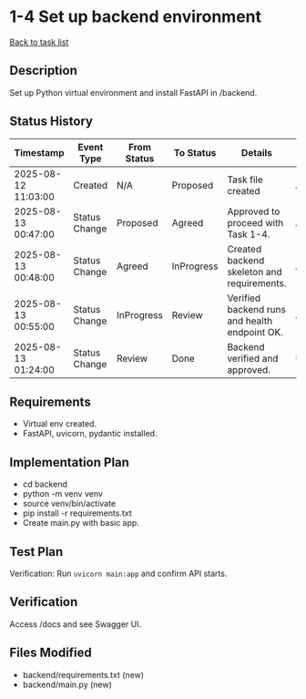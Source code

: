 # 1-4 Set up backend environment

[Back to task list](../tasks.md)

## Description

Set up Python virtual environment and install FastAPI in /backend.

## Status History

| Timestamp           | Event Type | From Status | To Status | Details           | User     |
|---------------------|------------|-------------|-----------|-------------------|----------|
| 2025-08-12 11:03:00 | Created    | N/A        | Proposed  | Task file created | AI Agent |
| 2025-08-13 00:47:00 | Status Change | Proposed | Agreed | Approved to proceed with Task 1-4. | AI_Agent |
| 2025-08-13 00:48:00 | Status Change | Agreed | InProgress | Created backend skeleton and requirements. | AI_Agent |
| 2025-08-13 00:55:00 | Status Change | InProgress | Review | Verified backend runs and health endpoint OK. | AI_Agent |
| 2025-08-13 01:24:00 | Status Change | Review | Done | Backend verified and approved. | User |

## Requirements

- Virtual env created.
- FastAPI, uvicorn, pydantic installed.

## Implementation Plan

- cd backend
- python -m venv venv
- source venv/bin/activate
- pip install -r requirements.txt
- Create main.py with basic app.

## Test Plan

Verification: Run `uvicorn main:app` and confirm API starts.

## Verification

Access /docs and see Swagger UI.

## Files Modified

- backend/requirements.txt (new)
- backend/main.py (new)
